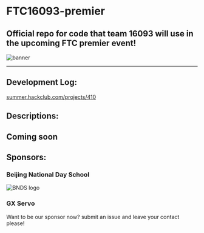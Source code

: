 # FTC16093-premier

## Official repo for code that team 16093 will use in the upcoming FTC premier event! 

![banner](https://github.com/user-attachments/assets/7e79f283-4a0e-4112-811b-b8a3e9b36c5b)

---

## Development Log:
[summer.hackclub.com/projects/410](https://summer.hackclub.com/projects/410)

## Descriptions:
Coming soon
---
## Sponsors:
### Beijing National Day School

![BNDS logo](https://github.com/user-attachments/assets/5a233f99-a9a9-46c5-9c27-0cae70065f72)

### GX Servo

Want to be our sponsor now? submit an issue and leave your contact please!
